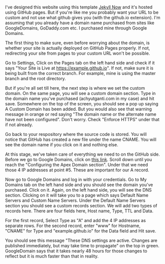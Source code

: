 I've designed this website using this template [Jekyll Now](https://jekyllnow.com) and it's hosted using GitHub pages. But if you're like me you probably want your URL to be custom and not use what github gives you (with the github.io extension). I'm assuming that you already have a domain name purchased from sites like GoogleDomains, GoDaddy.com etc. I purchased mine through Google Domains.

The first thing to make sure, even before worrying about the domain, is whether your site is actually deployed on GitHub Pages properly. If not, redirecting your site from pages to your custom URL won't be possible. 

Go to Settings, Click on the Pages tab on the left hand side and check if it says "Your Site is Live at https://example.github.io". If not, make sure it is being built from the correct branch. For example, mine is using the master branch and the root directory. 

But if you're all set till here, the next step is where we set the custom domain. On the same page, you will see a custom domain section. Type in the domain name you've purchased (achyutganti.com in my case) and hit save. Somewhere on the top of the screen, you should see a pop up saying A Custom Domain has been added. But you would also see that warning message in orange or red saying "The domain name or the alternate name have not been configured". Don't worry. Check "Enforce HTTPS" under that if not already. 

Go back to your respository where the source code is stored. You will notice that GitHub has created a new file under the name CNAME. You will see the domain name if you click on it and nothing else. 

At this stage, we've taken care of everything we need to on the GitHub side. Before we go to Google Domains, click on [this link](https://docs.github.com/en/pages/configuring-a-custom-domain-for-your-github-pages-site/managing-a-custom-domain-for-your-github-pages-site). Scroll down until you reach the "Configuring the Apex Domain section". Under that we need those 4 IP addresses at point #5. These are important for our A record. 

Now go to Google Domains and log in with your credentials. Go to My Domains tab on the left hand side and you should see the domain you've purchased. Click on it. Again, on the left hand side, you will see the DNS section. Clicking on it will take you to a page which says Default Name Servers and Custom Name Servers. Under the Default Name Servers section you should see a custom records section. We will add two types of records here. There are four fields here, Host name, Type, TTL and Data. 

For the first record, Select Type as "A" and add the 4 IP addresses as separate rows. For the second record, enter "www" for Hostname, "CNAME" for Type and "example.github.io" for the Data field and Hit save.

You should see this message "These DNS settings are active. Changes are published immediately, but may take time to propagate" on the top in green. GoogleDomain says that it takes nearly 48 hours for those changes to reflect but it is much faster than that in reality. 

